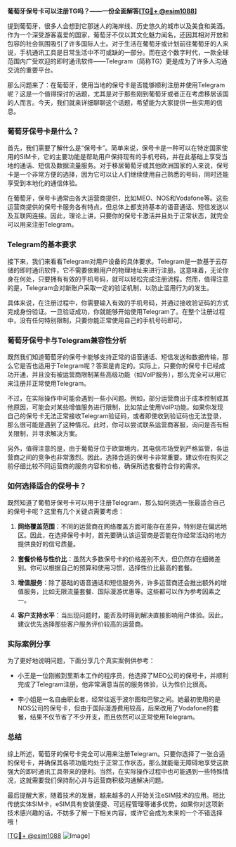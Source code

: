 **葡萄牙保号卡可以注册TG吗？——一份全面解答[[TG💪+ @esim1088](https://t.me/s/esim1088)]**

提到葡萄牙，很多人会想到它那迷人的海岸线、历史悠久的城市以及美食和美酒。作为一个深受游客喜爱的国家，葡萄牙不仅以其文化魅力闻名，还因其相对开放和包容的社会氛围吸引了许多国际人士。对于生活在葡萄牙或计划前往葡萄牙的人来说，手机通讯工具是日常生活中不可或缺的一部分。而在这个数字时代，一款全球范围内广受欢迎的即时通讯软件——Telegram（简称TG）更是成为了许多人沟通交流的重要平台。

那么问题来了：在葡萄牙，使用当地的保号卡是否能够顺利注册并使用Telegram呢？这是一个值得探讨的话题，尤其是对于那些刚到葡萄牙或者正在考虑移居该国的人而言。今天，我们就来详细聊聊这个话题，希望能为大家提供一些实用的信息。

### 葡萄牙保号卡是什么？

首先，我们需要了解什么是“保号卡”。简单来说，保号卡是一种可以在特定国家使用的SIM卡，它的主要功能是帮助用户保持现有的手机号码，并在此基础上享受当地的通话、短信及数据流量服务。对于移居葡萄牙或其他欧洲国家的人来说，保号卡是一个非常方便的选择，因为它可以让人们继续使用自己熟悉的号码，同时还能享受到本地化的通信体验。

在葡萄牙，保号卡通常由各大运营商提供，比如MEO、NOS和Vodafone等。这些运营商提供的保号卡服务各有特点，但总体上都支持基本的语音通话、短信发送以及互联网连接。因此，理论上讲，只要你的保号卡激活并且处于正常状态，就完全可以用来注册Telegram。

### Telegram的基本要求

接下来，我们来看看Telegram对用户设备的具体要求。Telegram是一款基于云存储的即时通讯软件，它不需要依赖用户的物理地址来进行注册。这意味着，无论你身在何处，只要拥有有效的手机号码，就可以轻松完成注册流程。然而，值得注意的是，Telegram会对新账户采取一定的验证机制，以防止滥用行为的发生。

具体来说，在注册过程中，你需要输入有效的手机号码，并通过接收验证码的方式完成身份验证。一旦验证成功，你就能够开始使用Telegram了。在整个注册过程中，没有任何特别限制，只要你能正常使用自己的手机号码即可。

### 葡萄牙保号卡与Telegram兼容性分析

既然我们知道葡萄牙的保号卡能够支持正常的语音通话、短信发送和数据传输，那么它是否也适用于Telegram呢？答案是肯定的。实际上，只要你的保号卡已经成功开通，并且没有被运营商限制某些高级功能（如VoIP服务），那么完全可以用它来注册并正常使用Telegram。

不过，在实际操作中可能会遇到一些小问题。例如，部分运营商出于成本控制或其他原因，可能会对某些增值服务进行限制，比如禁止使用VoIP功能。如果你发现自己的保号卡无法正常接收Telegram验证码，或者即使收到验证码也无法登录，那么很可能是遇到了这种情况。此时，你可以尝试联系运营商客服，询问是否有相关限制，并寻求解决方案。

另外，值得注意的是，由于葡萄牙位于欧盟境内，其电信市场受到严格监管，各运营商之间的竞争也非常激烈。因此，选择合适的保号卡非常重要。建议你在购买之前仔细比较不同运营商的服务内容和价格，确保所选套餐符合你的需求。

### 如何选择适合的保号卡？

既然知道了葡萄牙保号卡可以用于注册Telegram，那么如何挑选一张最适合自己的保号卡呢？这里有几个关键点需要考虑：

1. **网络覆盖范围**：不同的运营商在网络覆盖方面可能存在差异，特别是在偏远地区。因此，在选择保号卡时，首先要确认该运营商是否能在你经常活动的地方提供良好的信号质量。
   
2. **套餐价格与性价比**：虽然大多数保号卡的价格差别不大，但仍然存在细微差别。你可以根据自己的预算和使用习惯，选择性价比最高的套餐。
   
3. **增值服务**：除了基础的语音通话和短信服务外，许多运营商还会推出额外的增值服务，比如无限流量套餐、国际漫游优惠等。这些都可以作为参考因素之一。
   
4. **客户支持水平**：当出现问题时，能否及时得到解决直接影响用户体验。因此，建议优先选择那些客户服务评价较高的运营商。

### 实际案例分享

为了更好地说明问题，下面分享几个真实案例供参考：

- 小王是一位刚搬到里斯本工作的程序员，他选择了MEO公司的保号卡，并顺利完成了Telegram注册。他非常满意当前的服务体验，认为性价比很高。
  
- 李小姐是一名自由职业者，经常往返于波尔图和巴黎之间。她最初使用的是NOS公司的保号卡，但由于国际漫游费用较高，后来改用了Vodafone的套餐，结果不仅节省了不少开支，而且依然可以正常使用Telegram。

### 总结

综上所述，葡萄牙的保号卡完全可以用来注册Telegram。只要你选择了一张合适的保号卡，并确保其各项功能均处于正常工作状态，那么就能毫无障碍地享受这款强大的即时通讯工具带来的便利。当然，在实际操作过程中也可能遇到一些特殊情况，这就需要我们保持耐心并与运营商积极沟通解决问题。

最后提醒大家，随着技术的发展，越来越多的人开始关注eSIM技术的应用。相比传统实体SIM卡，eSIM具有安装便捷、可远程管理等诸多优势。如果你对这项新技术感兴趣的话，不妨多了解一下相关内容，或许它会成为未来的一个不错选择哦！

[[TG💪+ @esim1088](https://t.me/s/esim1088) ![Image](https://i.postimg.cc/4NQfJmqS/Snipaste-2025-05-13-00-14-12.png)]